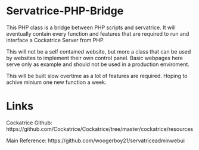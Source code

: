 # Servatrice-PHP-Bridge
This PHP class is a bridge between PHP scripts and servatrice. It will eventually contain every function and features that are required to run and interface a Cockatrice Server from PHP. 

This will not be a self contained website, but more a class that can be used by websites to implement their own control panel. Basic webpages here serve only as example and should not be used in a production enviroment.

This will be built slow overtime as a lot of features are required. Hoping to achive minium one new function a week.

<h1>Links</h1>
<p>Cockatrice Github: https://github.com/Cockatrice/Cockatrice/tree/master/cockatrice/resources</p>
<p>Main Reference: https://github.com/woogerboy21/servatriceadminwebui</p>
